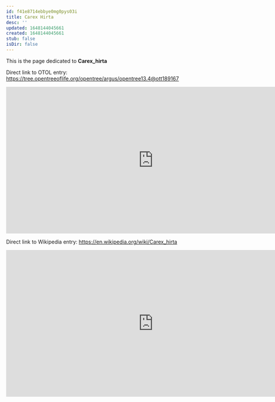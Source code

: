 ```yaml
---
id: f41e8714ebbye0mg0pys03i
title: Carex Hirta
desc: ''
updated: 1648144045661
created: 1648144045661
stub: false
isDir: false
---
```

This is the page dedicated to **Carex_hirta**


Direct link to OTOL entry: https://tree.opentreeoflife.org/opentree/argus/opentree13.4@ott189167



<html>
    <body>
    <iframe src="https://tree.opentreeoflife.org/opentree/argus/opentree13.4@ott189167"
    width="800" height="400" frameborder="0" allowfullscreen> </iframe>
    </body>
</html>
    


Direct link to Wikipedia entry: https://en.wikipedia.org/wiki/Carex_hirta



<html>
    <body>
    <iframe src="https://en.wikipedia.org/wiki/Carex_hirta"
    width="800" height="400" frameborder="0" allowfullscreen> </iframe>
    </body>
</html>
    
